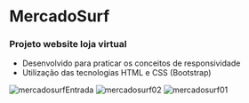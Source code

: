 # MercadoSurf
### Projeto website loja virtual ###
- Desenvolvido para praticar os conceitos de responsividade 
- Utilização das tecnologias HTML e CSS (Bootstrap)


 
 ![mercadosurfEntrada](https://user-images.githubusercontent.com/83267524/122668065-c70bd480-d18c-11eb-8555-6ccc3af41717.png)
![mercadosurf02](https://user-images.githubusercontent.com/83267524/122668067-ca9f5b80-d18c-11eb-892a-2bd5be277fb6.png)
![mercadosurf01](https://user-images.githubusercontent.com/83267524/122668068-cb37f200-d18c-11eb-9f56-abcfa02ab006.png)

